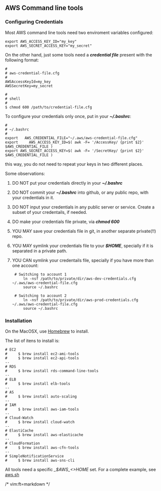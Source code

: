 

AWS Command line tools
----------------------

### Configuring Credentials

Most AWS command line tools need two enviroment variables configured:

    export AWS_ACCESS_KEY_ID="my_key"
    export AWS_SECRET_ACCESS_KEY="my_secret"


On the other hand, just some tools need a *__credential file__* present with the following format:

    #
    # aws-credential-file.cfg
    #
    AWSAccessKeyId=my_key
    AWSSecretKey=my_secret

    #
    # shell
    #
    $ chmod 600 /path/to/credential-file.cfg


To configure your credentials only once, put in your *__~/.bashrc__*:

    #
    # ~/.bashrc
    #
    export   AWS_CREDENTIAL_FILE="~/.aws/aws-credential-file.cfg"
    export     AWS_ACCESS_KEY_ID=$( awk -F= '/AccessKey/ {print $2}' $AWS_CREDENTIAL_FILE )
    export AWS_SECRET_ACCESS_KEY=$( awk -F= '/SecretKey/ {print $2}' $AWS_CREDENTIAL_FILE )





this way, you do not need to repeat your keys in two different places.



Some observations:


1. DO NOT put your credentials directly in your *__~/.bashrc__*
1. DO NOT commit your *__~/.bashrc__* into github, or any public repo, with your credentials in it.
1. DO NOT input your credentials in any public server or service. Create a subset of your credentails, if needed.

1. DO make your credentials file private, via *__chmod 600__*

1. YOU MAY save your credentials file in git, in another separate private(!!) repo.
1. YOU MAY symlink your credentials file to your *__$HOME__*, specially if it is separated in a private path.
1. YOU CAN symlink your credentails file, specially if you have more than one account:


        # Switching to account 1
            ln -nsf /path/to/private/dir/aws-dev-credentials.cfg   ~/.aws/aws-credential-file.cfg
            source ~/.bashrc

        # Switching to account 2
            ln -nsf /path/to/private/dir/aws-prod-credentials.cfg  ~/.aws/aws-credential-file.cfg
            source ~/.bashrc



### Installation

On the MacOSX, use [Homebrew](http://mxcl.github.com/homebrew/) to install.

The list of itens to install is:


    # EC2
    #     $ brew install ec2-ami-tools
    #     $ brew install ec2-api-tools
    --
    # RDS
    #     $ brew install rds-command-line-tools
    --
    # ELB
    #     $ brew install elb-tools
    --
    # AS
    #     $ brew install auto-scaling
    --
    # IAM
    #     $ brew install aws-iam-tools
    --
    # Cloud-Watch
    #     $ brew install cloud-watch
    --
    # ElastiCache
    #     $ brew install aws-elasticache
    --
    # CloudFormation
    #     $ brew install aws-cfn-tools
    --
    # SimpleNotificationService
    #     $ brew install aws-sns-cli


All tools need a specific *__$AWS_<<TOOL>>_HOME__* set. For a complete example, see
[aws.sh](https://github.com/mv/home/blob/master/bash.d/40-aws.sh)

/* vim:ft=markdown */

